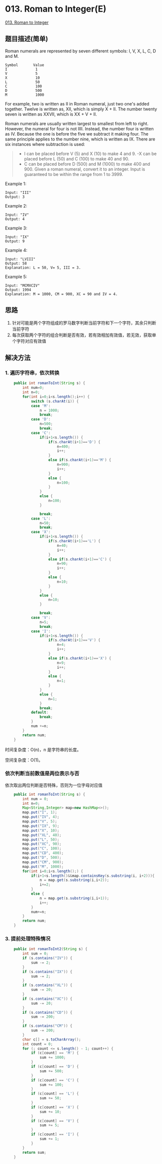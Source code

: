 # 013. Roman to Integer(E)
[013. Roman to Integer](https://leetcode-cn.com/problems/roman-to-integer/)

## 题目描述\(简单\)

Roman numerals are represented by seven different symbols: I, V, X, L, C, D and M.

```
Symbol       Value
I             1
V             5
X             10
L             50
C             100
D             500
M             1000
```

For example, two is written as II in Roman numeral, just two one's added together. Twelve is written as, XII, which is simply X + II. The number twenty seven is written as XXVII, which is XX + V + II.

Roman numerals are usually written largest to smallest from left to right. However, the numeral for four is not IIII. Instead, the number four is written as IV. Because the one is before the five we subtract it making four. The same principle applies to the number nine, which is written as IX. There are six instances where subtraction is used:

> * I can be placed before V \(5\) and X \(10\) to make 4 and 9. 
>   -X can be placed before L \(50\) and C \(100\) to make 40 and 90. 
> * C can be placed before D \(500\) and M \(1000\) to make 400 and 900.
>   Given a roman numeral, convert it to an integer. Input is guaranteed to be within the range from 1 to 3999.

Example 1:

```
Input: "III"
Output: 3
```

Example 2:

```
Input: "IV"
Output: 4
```

Example 3:

```
Input: "IX"
Output: 9
```

Example 4:

```
Input: "LVIII"
Output: 58
Explanation: L = 50, V= 5, III = 3.
```

Example 5:

```
Input: "MCMXCIV"
Output: 1994
Explanation: M = 1000, CM = 900, XC = 90 and IV = 4.
```

## 思路

1. 针对可能是两个字符组成的罗马数字判断当前字符和下一个字符，其余只判断当前字符
2. 每次获取两个字符的组合判断是否有效，若有效相加有效值，若无效，获取单个字符对应有效值

## 解决方法

### 1. 遍历字符串，依次转换

```java
    public int romanToInt(String s) {
        int num=0;
        int n=0;
        for(int i=0;i<s.length();i++) {
            switch (s.charAt(i)) {
            case 'M':
                n = 1000;
                break;
            case 'D':
                n=500;
                break;
            case 'C':
                if(i+1<s.length()) {
                    if(s.charAt(i+1)=='D') {
                        n=400;
                        i++;
                    }
                    else if(s.charAt(i+1)=='M') {
                        n=900;
                        i++;
                    }
                    else {
                        n=100;
                    }
                }
                else {
                    n=100;
                }

                break;
            case 'L':
                n=50;
                break;
            case 'X':
                if(i+1<s.length()) {
                    if(s.charAt(i+1)=='L') {
                        n=40;
                        i++;
                    }
                    else if(s.charAt(i+1)=='C') {
                        n=90;
                        i++;
                    }
                    else {
                        n=10;
                    }
                }
                else {
                    n=10;
                }

                break;
            case 'V':
                n=5;
                break;
            case 'I':
                if(i+1<s.length()) {
                    if(s.charAt(i+1)=='V') {
                        n=4;
                        i++;
                    }
                    else if(s.charAt(i+1)=='X') {
                        n=9;
                        i++;
                    }
                    else {
                        n=1;
                    }
                }
                else {
                    n=1;
                }
                break;
            default:
                break;
            }
            num +=n;
        }
        return num;
    }
```
时间复杂度：O(n)，n 是字符串的长度。

空间复杂度：O(1)。

### 依次判断当前数值是两位表示与否
依次取出两位判断是否特殊，否则为一位字母对应值

```java
    public int romanToInt(String s) {
        int num = 0;
        int n=0;
        Map<String,Integer> map=new HashMap<>();
        map.put("I", 1);
        map.put("IV", 4);
        map.put("V", 5);
        map.put("IX", 9);
        map.put("X", 10);
        map.put("XL", 40);
        map.put("L", 50);
        map.put("XC", 90);
        map.put("C", 100);
        map.put("CD", 400);
        map.put("D", 500);
        map.put("CM", 900);
        map.put("M", 1000);
        for(int i=0;i<s.length();) {
            if(i+1<s.length()&&map.containsKey(s.substring(i, i+2))){
                n = map.get(s.substring(i,i+2));
                i+=2;
            }
            else {
                n = map.get(s.substring(i,i+1));
                i++;
            }
            num+=n;
        }
        return num;
    }
```

### 3. 提前处理特殊情况

```java
    public int romanToInt2(String s) {
        int sum = 0;
        if (s.contains("IV")) {
            sum -= 2;
        }
        if (s.contains("IX")) {
            sum -= 2;
        }
        if (s.contains("XL")) {
            sum -= 20;
        }
        if (s.contains("XC")) {
            sum -= 20;
        }
        if (s.contains("CD")) {
            sum -= 200;
        }
        if (s.contains("CM")) {
            sum -= 200;
        }
        char c[] = s.toCharArray();
        int count = 0;
        for (; count <= s.length() - 1; count++) {
            if (c[count] == 'M') {
                sum += 1000;
            }
            if (c[count] == 'D') {
                sum += 500;
            }
            if (c[count] == 'C') {
                sum += 100;
            }
            if (c[count] == 'L') {
                sum += 50;
            }
            if (c[count] == 'X') {
                sum += 10;
            }
            if (c[count] == 'V') {
                sum += 5;
            }
            if (c[count] == 'I') {
                sum += 1;
            }
        }
        return sum;
    }
```



